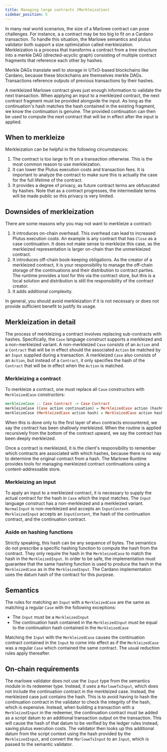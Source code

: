 ```yaml
---
title: Managing large contracts (Merkleization)
sidebar_position: 5
---
```


In many real world scenarios, the size of a Marlowe contract can pose challenges. For instance,
a a contract may be too big to fit on a Cardano transaction. To handle this
situation, the Marlowe semantics and plutus validator both support a size optimization
called merkleization. Merkleization is a process that transforms a contract
from a tree structure into a merkle DAG (directed-acyclic graph) consisting of
multiple contract fragments that reference each other by hashes.

Merkle DAGs translate well to storage in UTxO-based blockchains like Cardano,
because these blockchains are themselves merkle DAGs. Transactions reference
outputs of previous transactions by their hashes.

A merkleized Marlowe contract gives just enough information to validate the
next transaction. When applying an input to a merkleized contract, the next
contract fragment must be provided alongside the input. As long as the
continuation's hash matches the hash contained in the existing fragment, we
know the continuation is genuine. The provided continuation can then be used to
compute the next contract that will be in effect after the input is applied.

## When to merkleize

Merkleization can be helpful in the following circumstances:

1. The contract is too large to fit on a transaction otherwise. This is the
   most common reason to use merkleization.
2. It can lower the Plutus execution costs and transaction fees. It is
   important to analyze the contract to make sure this is actually the case for
   the full lifetime of the contract.
3. It provides a degree of privacy, as future contract terms are obfuscated by
   hashes. Note that as a contract progresses, the intermediate terms will be
   made public so this privacy is very limited.

## Downsides of merkleization

There are some reasons why you may not want to merkleize a contract:

1. It introduces on-chain overhead. This overhead can lead to increased Plutus
   execution costs. An example is any contract that has `Close` as a case
   continuation. It does not make sense to merkleize this case, as the
   merkleized representation is larger on-chain than the unmerkleized contract.
2. It introduces off-chain book-keeping obligations. As the creator of a
   merkleized contract, it is your responsibility to manage the off-chain
   storage of the continuations and their distribution to contract parties. The
   runtime provides a tool for this via the contract store, but this is a local
   solution and distribution is still the responsibility of the contract creator.
3. It adds additional complexity.

In general, you should avoid merkleization if it is not necessary or does not
provide sufficient benefit to justify its usage.

## Merkleization in detail

The process of merkleizing a contract involves replacing sub-contracts with
hashes. Specifically, the `Case` language construct supports a merkleized and a
non-merkleized variant. A non-merkleized `Case` consists of an `Action`  and a
`Contract` that will be in effect should the associated `Action` be matched by
an `Input` supplied during a transaction.  A merkleized `Case` also consists of
an `Action`, but instead of a `Contract`, it only specifies the hash of the
`Contract` that will be in effect when the `Action` is matched.

### Merkleizing a contract

To merkleize a contract, one must replace all `Case` constructors with
`MerkleizedCase` constructors:

```hs
merkleizeCase :: Case Contract -> Case Contract
merkleizeCase (Case action continuation) = MerkleizedCase action (hashContract continuation)
merkleizeCase (MerkleizedCase action hash) = MerkleizedCase action hash
```

When this is done only to the first layer of `When` contracts encountered, we
say the contract has been shallowly merkleized. When the routine is applied
recursively from the bottom of the contract upward, we say the contract has
been deeply merkleized.

Once a contract is merkleized, it is the client's responsibility to remember
which contracts are associated with which hashes, because there is no way to
determine the original contract from a hash. The Marlowe Runtime provides tools
for managing merkleized contract continuations using a content-addressable
store.

### Merkleizing an input

To apply an input to a merkleized contract, it is necessary to supply the actual
contract for the hash in `Case` which the input matches. The `Input` language
construct has a non-merkleized and a merkleized variant. `NormalInput` is
non-merkleized and accepts an `InputContent`. `MerkleizedInput` accepts an
`InputContent`, the hash of the continuation contract, and the continuation
contract.

### Aside on hashing functions

Strictly speaking, this hash can be any sequence of bytes. The semantics do not
prescribe a specific hashing function to compute the hash from the contract.
They only require the hash in the `MerkleizedCase` to match the hash in the
`MerkleizedInput`. In order to be safe, the implementation must guarantee that
the same hashing function is used to produce the hash in the `MerkleizedCase` as
in the `MerkleizedInput`. The Cardano implementation uses the datum hash of the
contract for this purpose.

## Semantics

The rules for matching an `Input` with a `MerkleizedCase` are the same as
matching a regular `Case` with the following exceptions:

- The `Input` must be a `MerkleizedInput`
- The continuation hash contained in the `MerkleizedInput` must be equal to the
  continuation hash contained in the `MerkleizedCase`

Matching the `Input` with the `MerkleizedCase` causes the continuation contract
contained in the `Input` to come into effect as if the `MerkleizedCase` was a
regular `Case` which contained the same contract. The usual reduction rules
apply thereafter.

## On-chain requirements

The marlowe validator does not use the `Input` type from the semantics module
in its redeemer type. Instead, it uses a `MarloweTxInput`, which does not
include the continuation contract in the merkleized case. Instead, the
merkleized case just contains the hash. This is to avoid having to hash the
continuation contract in the validator to check the integrity of the hash, which
is expensive. Instead, when building a transaction with a `MerkleizedInput` in
the redeemer, the continuation contract must be added as a script datum to an
additional transaction output on the transaction. This will cause the hash of
that datum to be verified by the ledger rules instead, saving plutus execution
costs. The validator then looks up this additional datum from the script
context using the hash provided by the `MerkleizedInput`, and convert the
`MarloweTxInput` to an `Input`, which is passed to the semantic validator.
